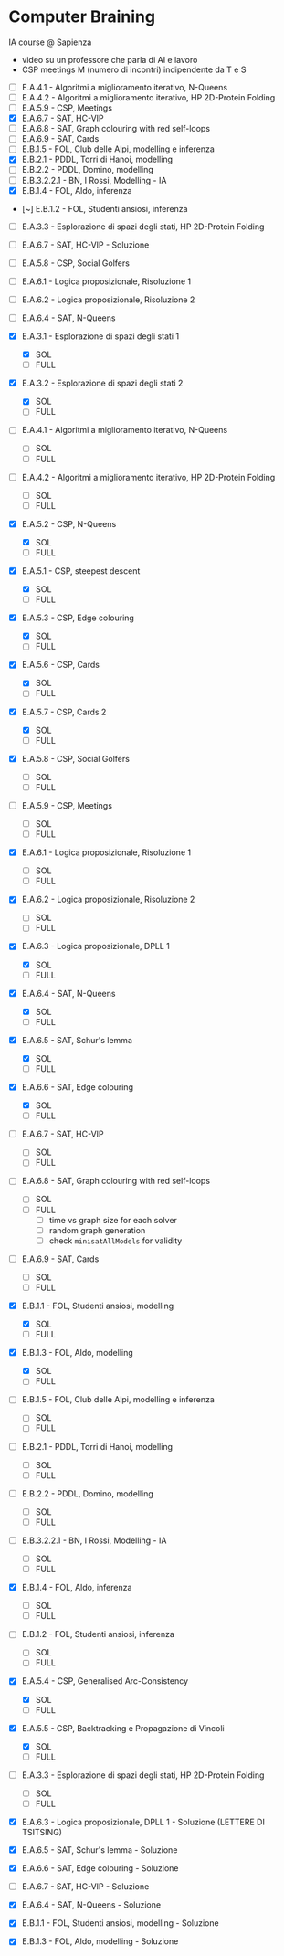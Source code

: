 # Computer Braining 
IA course @ Sapienza

- video su un professore che parla di AI e lavoro
- CSP meetings M (numero di incontri) indipendente da T e S

- [ ] E.A.4.1 - Algoritmi a miglioramento iterativo, N-Queens
- [ ] E.A.4.2 - Algoritmi a miglioramento iterativo, HP 2D-Protein Folding
- [ ] E.A.5.9 - CSP, Meetings
- [x] E.A.6.7 - SAT, HC-VIP
- [ ] E.A.6.8 - SAT, Graph colouring with red self-loops
- [ ] E.A.6.9 - SAT, Cards
- [ ] E.B.1.5 - FOL, Club delle Alpi, modelling e inferenza
- [x] E.B.2.1 - PDDL, Torri di Hanoi, modelling
- [ ] E.B.2.2 - PDDL, Domino, modelling
- [ ] E.B.3.2.2.1 - BN, I Rossi, Modelling - IA
- [x] E.B.1.4 - FOL, Aldo, inferenza
- [~] E.B.1.2 - FOL, Studenti ansiosi, inferenza
- [ ] E.A.3.3 - Esplorazione di spazi degli stati, HP 2D-Protein Folding
- [ ] E.A.6.7 - SAT, HC-VIP - Soluzione

- [ ] E.A.5.8 - CSP, Social Golfers
- [ ] E.A.6.1 - Logica proposizionale, Risoluzione 1
- [ ] E.A.6.2 - Logica proposizionale, Risoluzione 2
- [ ] E.A.6.4 - SAT, N-Queens

- [x] E.A.3.1 - Esplorazione di spazi degli stati 1
    - [x] SOL
    - [ ] FULL
- [x] E.A.3.2 - Esplorazione di spazi degli stati 2
    - [x] SOL
    - [ ] FULL
- [ ] E.A.4.1 - Algoritmi a miglioramento iterativo, N-Queens
    - [ ] SOL
    - [ ] FULL
- [ ] E.A.4.2 - Algoritmi a miglioramento iterativo, HP 2D-Protein Folding
    - [ ] SOL
    - [ ] FULL
- [x] E.A.5.2 - CSP, N-Queens
    - [x] SOL
    - [ ] FULL
- [x] E.A.5.1 - CSP, steepest descent
    - [x] SOL
    - [ ] FULL
- [x] E.A.5.3 - CSP, Edge colouring
    - [x] SOL
    - [ ] FULL
- [x] E.A.5.6 - CSP, Cards
    - [x] SOL
    - [ ] FULL
- [x] E.A.5.7 - CSP, Cards 2
    - [x] SOL
    - [ ] FULL
- [x] E.A.5.8 - CSP, Social Golfers
    - [ ] SOL
    - [ ] FULL
- [ ] E.A.5.9 - CSP, Meetings
    - [ ] SOL
    - [ ] FULL
- [x] E.A.6.1 - Logica proposizionale, Risoluzione 1
    - [ ] SOL
    - [ ] FULL
- [x] E.A.6.2 - Logica proposizionale, Risoluzione 2
    - [ ] SOL
    - [ ] FULL
- [x] E.A.6.3 - Logica proposizionale, DPLL 1
    - [x] SOL
    - [ ] FULL
- [x] E.A.6.4 - SAT, N-Queens
    - [x] SOL
    - [ ] FULL
- [x] E.A.6.5 - SAT, Schur's lemma
    - [x] SOL
    - [ ] FULL
- [x] E.A.6.6 - SAT, Edge colouring
    - [x] SOL
    - [ ] FULL
- [ ] E.A.6.7 - SAT, HC-VIP
    - [ ] SOL
    - [ ] FULL
- [ ] E.A.6.8 - SAT, Graph colouring with red self-loops
    - [ ] SOL
    - [ ] FULL 
        - [ ] time vs graph size for each solver 
        - [ ] random graph generation
        - [ ] check `minisatAllModels` for validity
- [ ] E.A.6.9 - SAT, Cards
    - [ ] SOL
    - [ ] FULL
- [x] E.B.1.1 - FOL, Studenti ansiosi, modelling
    - [x] SOL
    - [ ] FULL
- [x] E.B.1.3 - FOL, Aldo, modelling
    - [x] SOL
    - [ ] FULL
- [ ] E.B.1.5 - FOL, Club delle Alpi, modelling e inferenza
    - [ ] SOL
    - [ ] FULL
- [ ] E.B.2.1 - PDDL, Torri di Hanoi, modelling 
    - [ ] SOL
    - [ ] FULL
- [ ] E.B.2.2 - PDDL, Domino, modelling
    - [ ] SOL
    - [ ] FULL
- [ ] E.B.3.2.2.1 - BN, I Rossi, Modelling - IA
    - [ ] SOL
    - [ ] FULL
- [x] E.B.1.4 - FOL, Aldo, inferenza
    - [ ] SOL
    - [ ] FULL
- [ ] E.B.1.2 - FOL, Studenti ansiosi, inferenza
    - [ ] SOL
    - [ ] FULL
- [x] E.A.5.4 - CSP, Generalised Arc-Consistency
    - [x] SOL
    - [ ] FULL
- [x] E.A.5.5 - CSP, Backtracking e Propagazione di Vincoli
    - [x] SOL
    - [ ] FULL
- [ ] E.A.3.3 - Esplorazione di spazi degli stati, HP 2D-Protein Folding
    - [ ] SOL
    - [ ] FULL

- [x] E.A.6.3 - Logica proposizionale, DPLL 1 - Soluzione (LETTERE DI TSITSING)
- [x] E.A.6.5 - SAT, Schur's lemma - Soluzione
- [x] E.A.6.6 - SAT, Edge colouring - Soluzione
- [ ] E.A.6.7 - SAT, HC-VIP - Soluzione
- [x] E.A.6.4 - SAT, N-Queens - Soluzione
- [x] E.B.1.1 - FOL, Studenti ansiosi, modelling - Soluzione
- [x] E.B.1.3 - FOL, Aldo, modelling - Soluzione
